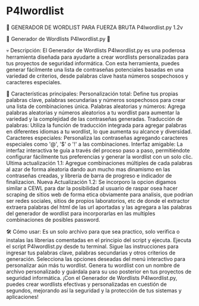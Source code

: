 # P4Iwordlist
🥷 GENERADOR DE WORDLIST PARA FUERZA BRUTA P4Iwordlist.py 1.2v

🧾 Generador de Wordlists P4Iwordlist.py 🧾

💀 Descripción:
El Generador de Wordlists P4Iwordlist.py es una poderosa herramienta diseñada para ayudarte a crear wordlists personalizadas para tus proyectos de seguridad informática. Con esta herramienta, puedes generar fácilmente una lista de contraseñas potenciales basadas en una variedad de criterios, desde palabras clave hasta números sospechosos y caracteres especiales.

🤖 Características principales:
Personalización total: Define tus propias palabras clave, palabras secundarias y números sospechosos para crear una lista de combinaciones única.
Palabras aleatorias y números: Agrega palabras aleatorias y números aleatorios a tu wordlist para aumentar la variedad y la complejidad de las contraseñas generadas.
Traducción de palabras: Utiliza la función de traducción integrada para agregar palabras en diferentes idiomas a tu wordlist, lo que aumenta su alcance y diversidad.
Caracteres especiales: Personaliza las contraseñas agregando caracteres especiales como '@', '$' o '!' a las combinaciones.
Interfaz amigable: La interfaz interactiva te guía a través del proceso paso a paso, permitiéndote configurar fácilmente tus preferencias y generar la wordlist con un solo clic.
Ultima actualización 1.1:  Agregue combinaciones múltiples de cada palabras al azar de forma aleatoria dando aun mucho mas dinamismo en las contraseñas creadas, y librería de barra de progreso e indicador de finalizacion. 
Nueva Actualización 1.2: Se incorporo la opcion digamos similar a CEWL para dar la posibilidad al usuario de raspar osea hacer scraping de sitios web de forma etica obviamente para analisis, que podrian ser redes sociales, sitios de propios laboratorios, etc de donde el extractor extraera palabras del html de las url aportadas y las agregara a las palabras del generador de wordlist para incorporarlas en las multiples combinaciones de posibles password.

🛠️ Cómo usar:
Es un solo archivo para que sea practico, solo verifica o instalas las librerias comentadas en el principio del script y ejecuta.
Ejecuta el script P4Iwordlist.py desde tu terminal.
Sigue las instrucciones para ingresar tus palabras clave, palabras secundarias y otros criterios de generación.
Selecciona las opciones deseadas del menú interactivo para personalizar aún más tu wordlist.
Genera tu wordlist con un nombre de archivo personalizado y guárdala para su uso posterior en tus proyectos de seguridad informática.
¡Con el Generador de Wordlists P4Iwordlist.py, puedes crear wordlists efectivas y personalizadas en cuestión de segundos, mejorando así la seguridad y la protección de tus sistemas y aplicaciones!
